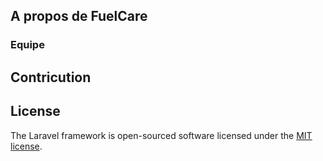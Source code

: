 ## A propos de FuelCare


### Equipe

## Contricution


## License

The Laravel framework is open-sourced software licensed under the [MIT license](https://opensource.org/licenses/MIT).
